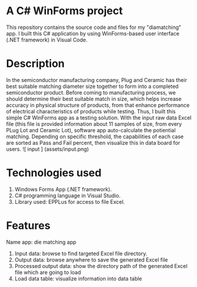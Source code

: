 # A C# WinForms project
This repository contains the source code and files for my "diamatching" app. I built this C# application by using WinForms-based user interface (.NET framework) in Visual Code.
# Description
In the semiconductor manufacturing company, Plug and Ceramic has their best suitable matching diameter size together to form into a completed semiconductor product. 
Before coming to manufacturing process, we should determine their best suitable match in size, which helps increase accuracy in physical structure of products, from that enhance performance of electrical characteristics of products while testing.
Thus, I built this simple C# WinForms app as a testing solution. With the input raw data Excel file (this file is provided information about 11 samples of size, from every PLug Lot and Ceramic Lot), 
software app auto-calculate the potiential matching. Depending on specific threshold, the capabilities of each case are sorted as Pass and Fail percent, then visualize this in data board for users.
![ input ] (assets/input.png)
# Technologies used 
1. Windows Forms App (.NET framework).
2. C# programming language in Visual Studio.
3. Library used: EPPLus for access to file Excel.
# Features
Name app: die matching app
1. Input data: browse to find targeted Excel file directory.
2. Output data: browse anywhere to save the generated Excel file
3. Processed output data: show the directory path of the generated Excel file which are going to load
4. Load data table: visualize information into data table
